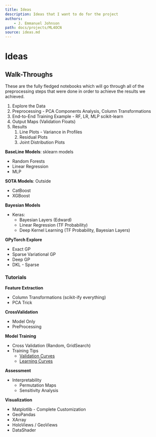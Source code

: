 ```yaml
---
title: Ideas
description: Ideas that I want to do for the project
authors:
    - J. Emmanuel Johnson
path: docs/projects/ML4OCN
source: ideas.md
---
```

# Ideas

## Walk-Throughs

These are the fully fledged notebooks which will go through all of the preprocessing steps that were done in order to achieve the results we achieved.

1. Explore the Data
2. Preprocessing - PCA Components Analysis, Column Transformations
3. End-to-End Training Example - RF, LR, MLP scikit-learn
4. Output Maps (Validation Floats)
5. Results
   1. Line Plots - Variance in Profiles
   2. Residual Plots
   3. Joint Distribution Plots




**BaseLine Models**: sklearn models

* Random Forests
* Linear Regression
* MLP

**SOTA Models**: Outside

* CatBoost
* XGBoost

**Bayesian Models**

* Keras:
  * Bayesian Layers (Edward)
  * Linear Regression (TF Probability)
  * Deep Kernel Learning (TF Probability, Bayesian Layers)

**GPyTorch Explore**

* Exact GP
* Sparse Variational GP
* Deep GP
* DKL - Sparse

### Tutorials

**Feature Extraction**

* Column Transformations (scikit-ify everything)
* PCA Trick

**CrossValidation**

* Model Only
* PreProcessing

**Model Training**

* Cross Validation (Random, GridSearch)
* Training Tips
  * [Validation Curves](https://scikit-learn.org/stable/auto_examples/model_selection/plot_validation_curve.html#sphx-glr-auto-examples-model-selection-plot-validation-curve-py)
  * [Learning Curves](https://scikit-learn.org/stable/auto_examples/model_selection/plot_learning_curve.html#sphx-glr-auto-examples-model-selection-plot-learning-curve-py)

**Assessment**

* Interpretability
  * Permutation Maps
  * Sensitivity Analysis

**Visualization**

* Matplotlib - Complete Customization
* GeoPandas
* XArray
* HoloViews / GeoViews
* DataShader
